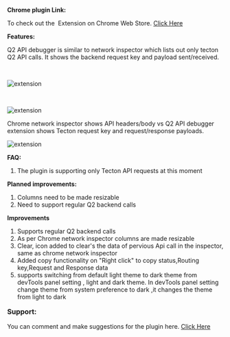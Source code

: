 <strong>Chrome plugin Link:</strong>

To check out the  Extension on Chrome Web Store. <a href="https://chrome.google.com/webstore/detail/q2-debugger/ofenoeokeajgginmciegemdiioglcdio" target="_blank" rel="noopener noreferrer">Click Here</a>

<strong>Features:</strong>

Q2 API debugger is similar to network inspector which lists out only tecton Q2 API calls. It shows the backend request key and payload sent/received.

&nbsp;

<img class="q2apiimg1 aligncenter" src="https://nuevesolutions.com/wp-content/uploads/2020/08/Screenshot2.jpg" alt="extension" />

&nbsp;

<img class="q2apiimg1 aligncenter" src="https://nuevesolutions.com/wp-content/uploads/2020/08/Screenshot1.jpg" alt="extension" />

Chrome network inspector shows API headers/body vs Q2 API debugger extension shows Tecton request key and request/response payloads.

<img class="q2apiimg2 aligncenter" src="https://nuevesolutions.com/wp-content/uploads/2020/08/Screenshot3.jpg" alt="extension" />

<strong>FAQ:</strong>

<ol>
 	<li>The plugin is supporting only Tecton API requests at this moment</li>
</ol>
<strong>Planned improvements:</strong>
<ol>
 	<li>Columns need to be made resizable</li>
 	<li>Need to support regular Q2 backend calls</li>
</ol>
<strong>Improvements</strong>
<ol>
    <li>Supports regular Q2 backend calls</li>
    <li>As per Chrome network inspector columns are made resizable</li> 
	<li>Clear, icon added to clear's the data  of pervious Api call in the inspector, same as chrome network inspector</li>
	<li>Added copy functionality on "Right click" to copy status,Routing key,Request and Response data </li>
	<li>supports switching from default light theme to dark theme from devTools panel setting , light and dark theme. In devTools panel setting change theme from system preference to dark ,it changes the theme from light to dark   </li>
</ol>
<p style="font-size: 16px;"><strong>Support:</strong></p>
 You can comment and make suggestions for the plugin here. <a href="https://nuevesolutions.com/q2-api-debugger-chrome-extension/" target="_blank" rel="noopener noreferrer">Click Here</a>

&nbsp;

